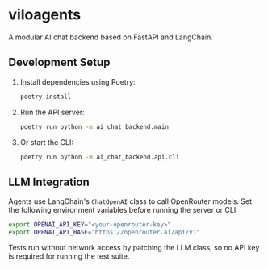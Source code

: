# viloagents

A modular AI chat backend based on FastAPI and LangChain.

## Development Setup

1. Install dependencies using Poetry:
   ```bash
   poetry install
   ```
2. Run the API server:
   ```bash
   poetry run python -m ai_chat_backend.main
   ```
3. Or start the CLI:
   ```bash
   poetry run python -m ai_chat_backend.api.cli
   ```

## LLM Integration

Agents use LangChain's `ChatOpenAI` class to call OpenRouter models. Set the
following environment variables before running the server or CLI:

```bash
export OPENAI_API_KEY="<your-openrouter-key>"
export OPENAI_API_BASE="https://openrouter.ai/api/v1"
```

Tests run without network access by patching the LLM class, so no API key is
required for running the test suite.
